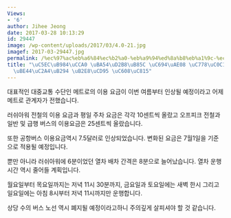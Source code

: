 ```yaml
---
Views:
- '6'
author: Jihee Jeong
date: 2017-03-28 10:13:29
id: 29447
image: /wp-content/uploads/2017/03/4.0-21.jpg
imagef: 2017-03-29447.jpg
permalink: /%ec%97%ac%eb%a6%84%ec%b2%a0-%eb%a9%94%ed%8a%b8%eb%a1%9c-%ec%9a%94%ea%b8%88-%ec%9d%b8%ec%83%81%ec%84%9c%eb%b9%84%ec%8a%a4%eb%8a%94-%eb%8b%a8%ec%b6%95-%ec%98%88%ec%a0%95/
title: "\uC5EC\uB984\uCCA0 \uBA54\uD2B8\uB85C \uC694\uAE08 \uC778\uC0C1\u2026\uC11C\
  \uBE44\uC2A4\uB294 \uB2E8\uCD95 \uC608\uC815"
---
```


대표적인 대중교통 수단인 메트로의 이용 요금이 이번 여름부터 인상될 예정이라고 어제 메트로 관계자가 전했습니다.

러쉬아워 전철의 이용 요금과 평일 주차 요금은 각각 10센트씩 올랐고 오프피크 전철과 일반 및 급행 버스의 이용요금은 25센트씩 올랐습니다.

또한 공항버스 이용요금역시 7.5달러로 인상되었습니다. 변화된 요금은 7월1일을 기준으로 적용될 예정입니다.

뿐만 아니라 러쉬아워에 6분이었던 열차 배차 간격은 8분으로 늘어났습니다. 열차 운행 시간 역시 줄어들 계획입니다.

월요일부터 목요일까지는 저녁 11시 30분까지, 금요일과 토요일에는 새벽 한시 그리고 일요일에는 아침 8시부터 저녁 11시까지만 운행합니다.

상당 수의 버스 노선 역시 폐지될 예정이라고하니 주의깊게 살피셔야 할 것 같습니다.